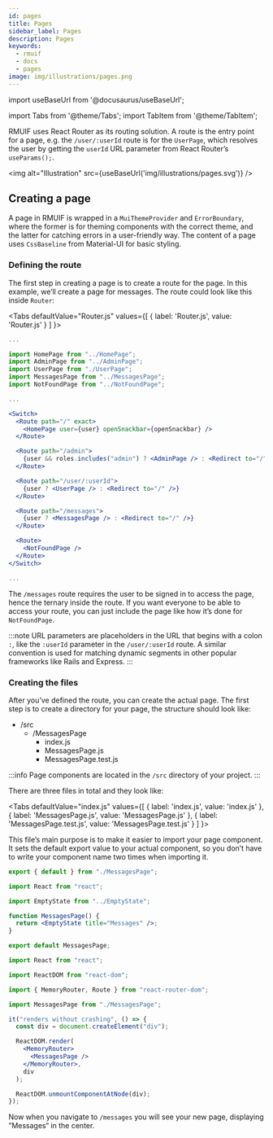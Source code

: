 ```yaml
---
id: pages
title: Pages
sidebar_label: Pages
description: Pages
keywords:
  - rmuif
  - docs
  - pages
image: img/illustrations/pages.png
---
```


import useBaseUrl from '@docusaurus/useBaseUrl';

import Tabs from '@theme/Tabs';
import TabItem from '@theme/TabItem';

RMUIF uses React Router as its routing solution. A route is the entry point for a page, e.g. the `/user/:userId` route is for the `UserPage`, which resolves the user by getting the `userId` URL parameter from React Router’s `useParams();`.

<img alt="Illustration" src={useBaseUrl('img/illustrations/pages.svg')} />

## Creating a page

A page in RMUIF is wrapped in a `MuiThemeProvider` and `ErrorBoundary`, where the former is for theming components with the correct theme, and the latter for catching errors in a user-friendly way. The content of a page uses `CssBaseline` from Material-UI for basic styling.

### Defining the route

The first step in creating a page is to create a route for the page. In this example, we’ll create a page for messages. The route could look like this inside `Router`:

<Tabs
defaultValue="Router.js"
values={[
{ label: 'Router.js', value: 'Router.js' }
]
}>
<TabItem value="Router.js">

```jsx {6,24-26}
...

import HomePage from "../HomePage";
import AdminPage from "../AdminPage";
import UserPage from "./UserPage";
import MessagesPage from "../MessagesPage";
import NotFoundPage from "../NotFoundPage";

...

<Switch>
  <Route path="/" exact>
    <HomePage user={user} openSnackbar={openSnackbar} />
  </Route>

  <Route path="/admin">
    {user && roles.includes("admin") ? <AdminPage /> : <Redirect to="/" />}
  </Route>

  <Route path="/user/:userId">
    {user ? <UserPage /> : <Redirect to="/" />}
  </Route>

  <Route path="/messages">
    {user ? <MessagesPage /> : <Redirect to="/" />}
  </Route>

  <Route>
    <NotFoundPage />
  </Route>
</Switch>

...
```

</TabItem>
</Tabs>

The `/messages` route requires the user to be signed in to access the page, hence the ternary inside the route. If you want everyone to be able to access your route, you can just include the page like how it’s done for `NotFoundPage`.

:::note
URL parameters are placeholders in the URL that begins with a colon `:`, like the `:userId` parameter in the `/user/:userId` route. A similar convention is used for matching dynamic segments in other popular frameworks like Rails and Express.
:::

### Creating the files

After you’ve defined the route, you can create the actual page. The first step is to create a directory for your page, the structure should look like:

- /src
  - /MessagesPage
    - index.js
    - MessagesPage.js
    - MessagesPage.test.js

:::info
Page components are located in the `/src` directory of your project.
:::

There are three files in total and they look like:

<Tabs
defaultValue="index.js"
values={[
{ label: 'index.js', value: 'index.js' },
{ label: 'MessagesPage.js', value: 'MessagesPage.js' },
{ label: 'MessagesPage.test.js', value: 'MessagesPage.test.js' }
]
}>
<TabItem value="index.js">

This file’s main purpose is to make it easier to import your page component. It sets the default export value to your actual component, so you don’t have to write your component name two times when importing it.

```jsx
export { default } from "./MessagesPage";
```

</TabItem>
<TabItem value="MessagesPage.js">

```jsx
import React from "react";

import EmptyState from "../EmptyState";

function MessagesPage() {
  return <EmptyState title="Messages" />;
}

export default MessagesPage;
```

</TabItem>
<TabItem value="MessagesPage.test.js">

```jsx
import React from "react";

import ReactDOM from "react-dom";

import { MemoryRouter, Route } from "react-router-dom";

import MessagesPage from "./MessagesPage";

it("renders without crashing", () => {
  const div = document.createElement("div");

  ReactDOM.render(
    <MemoryRouter>
      <MessagesPage />
    </MemoryRouter>,
    div
  );

  ReactDOM.unmountComponentAtNode(div);
});
```

</TabItem>
</Tabs>

Now when you navigate to `/messages` you will see your new page, displaying ”Messages“ in the center.
